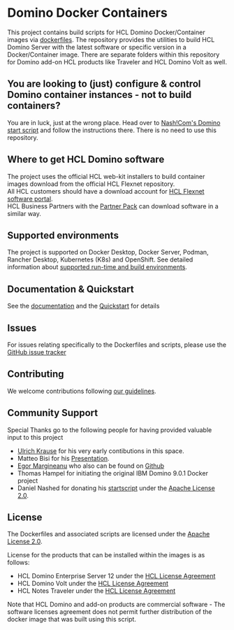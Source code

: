 # Domino Docker Containers

This project contains build scripts for HCL Domino Docker/Container images via [dockerfiles](https://docs.docker.com/engine/reference/builder/).
The repository provides the utilities to build HCL Domino Server with the latest software or specific version in a Docker/Container image.
There are separate folders within this repository for Domino add-on HCL products like Traveler and HCL Domino Volt as well.

## You are looking to (just) configure & control Domino container instances - not to build containers?

You are in luck, just at the wrong place. Head over to [Nash!Com's Domino start script](https://github.com/nashcom/domino-startscript) and follow the instructions there. There is no need to use this repository.

## Where to get HCL Domino software

The project uses the official HCL web-kit installers to build container images download from the official HCL Flexnet repository.  
All HCL customers should have a download account for [HCL Flexnet software portal](https://hclsoftware.flexnetoperations.com/flexnet/operationsportal).  
HCL Business Partners with the [Partner Pack](https://www.hcltechsw.com/resources/partner-connect/resources/partner-pack) can download software in a similar way.

## Supported environments

The project is supported on Docker Desktop, Docker Server, Podman, Rancher Desktop, Kubernetes (K8s) and OpenShift.
See detailed information about [supported run-time and build environments](docs/concept_environments.md).

## Documentation & Quickstart

See the [documentation](docs/index.md) and the [Quickstart](docs/quickstart.md) for details

## Issues
For issues relating specifically to the Dockerfiles and scripts, please use the [GitHub issue tracker](issues)

## Contributing
We welcome contributions following [our guidelines](CONTRIBUTING.md).

## Community Support
Special Thanks go to the following people for having provided valuable input to this project

* [Ulrich Krause](https://www.eknori.de/2017-08-20/domino-on-docker/) for his very early contibutions in this space.
* Matteo Bisi for his [Presentation](https://www.slideshare.net/mbisi/connect2016-1172-shipping-domino).
* [Egor Margineanu](https://www.egmar.ro/) who also can be found on [Github](https://github.com/egmar)
* Thomas Hampel for initiating the original IBM Domino 9.0.1 Docker project
* Daniel Nashed for donating his [startscript](https://github.com/nashcom/domino-startscript) under the [Apache License 2.0](https://www.apache.org/licenses/LICENSE-2.0.html).

## License
The Dockerfiles and associated scripts are licensed under the [Apache License 2.0](https://www.apache.org/licenses/LICENSE-2.0.html). 

License for the products that can be installed within the images is as follows:
* HCL Domino Enterprise Server 12 under the [HCL License Agreement](https://www.hcltechsw.com/wps/portal/resources/license-agreements)
* HCL Domino Volt under the [HCL License Agreement](https://www.hcltechsw.com/wps/portal/resources/license-agreements)
* HCL Notes Traveler under the [HCL License Agreement](https://www.hcltechsw.com/wps/portal/resources/license-agreements)

Note that HCL Domino and add-on products are commercial software - The software licenses agreement does not permit further distribution of the docker image that was built using this script.
